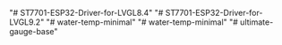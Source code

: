 "# ST7701-ESP32-Driver-for-LVGL8.4" 
"# ST7701-ESP32-Driver-for-LVGL9.2" 
"# water-temp-minimal" 
"# water-temp-minimal" 
"# ultimate-gauge-base" 
